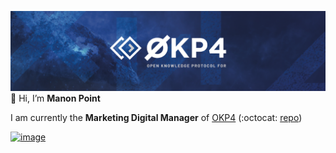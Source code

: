 
![bannerOkp4](/banner.png)
👋 Hi, I’m **Manon Point**  


I am currently the **Marketing Digital Manager** of [OKP4](https://okp4.com/) (:octocat: [repo](https://github.com/okp4/))

[![image](https://user-images.githubusercontent.com/92780073/142393015-7f73f6d0-d03d-48ad-94f2-082440436c3d.png)](https://www.linkedin.com/in/marine-dechamp-guillaume-5b6951118/)


<!--
**ManonPoint26/Manonpoint26** is a ✨ _special_ ✨ repository because its `README.md` (this file) appears on your GitHub profile.

Here are some ideas to get you started:

- 🔭 I’m currently working on ...
- 🌱 I’m currently learning ...
- 👯 I’m looking to collaborate on ...
- 🤔 I’m looking for help with ...
- 💬 Ask me about ...
- 📫 How to reach me: ...
- 😄 Pronouns: ...
- ⚡ Fun fact: ...
-->
